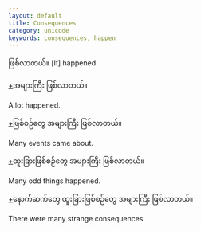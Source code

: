 ```yaml
---
layout: default
title: Consequences
category: unicode
keywords: consequences, happen
---
```


<p><span class='mm3'>ဖြစ်လာတယ်။</span> [It] happened.</p>
<p class="hide-trigger"><a href='#'>+</a><span class='mm3'>အများကြီး ဖြစ်လာတယ်။</span></p>
<p class='hide-this'>A lot happened.</p>

<p class="hide-trigger"><a href='#'>+</a><span class='mm3'>ဖြစ်စဉ်တွေ အများကြီး ဖြစ်လာတယ်။</span></p>
<p class='hide-this'>Many events came about.</p>

<p class="hide-trigger"><a href='#'>+</a><span class='mm3'>ထူးခြားဖြစ်စဉ်တွေ အများကြီး ဖြစ်လာတယ်။</span></p>
<p class='hide-this'>Many odd things happened.</p>

<p class="hide-trigger"><a href='#'>+</a><span class='mm3'>နောက်ဆက်တွေ ထူးခြားဖြစ်စဉ်တွေ အများကြီး ဖြစ်လာတယ်။</span></p>
<p class='hide-this'>There were many strange consequences.</p>
